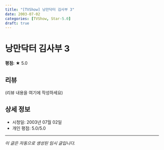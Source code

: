 ```yaml
---
title: "[TVShow] 낭만닥터 김사부 3"
date: 2003-07-02
categories: [TVShow, Star-5.0]
draft: true
---
```


# 낭만닥터 김사부 3

**평점:** ★ 5.0

## 리뷰

(리뷰 내용을 여기에 작성하세요)

## 상세 정보

- 시청일: 2003년 07월 02일
- 개인 평점: 5.0/5.0

---

*이 글은 자동으로 생성된 임시 글입니다.*
